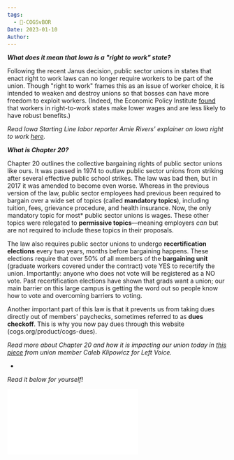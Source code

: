 ```yaml
---
tags:
  - 🥊-COGSvBOR
Date: 2023-01-10
Author: 
---
```

**_What does it mean that Iowa is a "right to work" state?_**

Following the recent Janus decision, public sector unions in states that enact right to work laws can no longer require workers to be part of the union. Though "right to work" frames this as an issue of worker choice, it is intended to weaken and destroy unions so that bosses can have more freedom to exploit workers. (Indeed, the Economic Policy Institute [found](https://www.epi.org/publication/right-to-work-states-have-lower-wages/) that workers in right-to-work states make lower wages and are less likely to have robust benefits.)

_Read Iowa Starting Line labor reporter Amie Rivers' explainer on Iowa right to work [here](https://iowastartingline.com/2023/05/24/what-does-iowas-right-to-work-law-mean/)._

**_What is Chapter 20?_**

Chapter 20 outlines the collective bargaining rights of public sector unions like ours. It was passed in 1974 to outlaw public sector unions from striking after several effective public school strikes. The law was bad then, but in 2017 it was amended to become even worse. Whereas in the previous version of the law, public sector employees had previous been required to bargain over a wide set of topics (called **mandatory topics**), including tuition, fees, grievance procedure, and health insurance. Now, the only mandatory topic for most* public sector unions is wages. These other topics were relegated to **permissive topics**––meaning employers _can_ but are not required to include these topics in their proposals.

The law also requires public sector unions to undergo **recertification elections** every two years, months before bargaining happens. These elections require that over 50% of all members of the **bargaining unit** (graduate workers covered under the contract) vote YES to recertify the union. Importantly: anyone who does not vote will be registered as a NO vote. Past recertification elections have shown that grads want a union; our main barrier on this large campus is getting the word out so people know how to vote and overcoming barriers to voting.

Another important part of this law is that it prevents us from taking dues directly out of members' paychecks, sometimes referred to as **dues checkoff**. This is why you now pay dues through this website (cogs.org/product/cogs-dues).

_Read more about Chapter 20 and how it is impacting our union today in [this piece](https://www.leftvoice.org/the-insidiousness-of-iowas-chapter-20-anti-union-labor-law/) from union member Caleb Klipowicz for Left Voice._

-

_Read it below for yourself!_

![chapter20.pdf](../../Attachments/chapter20.pdf)